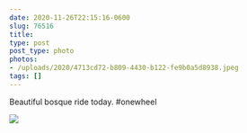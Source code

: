 ```yaml
---
date: 2020-11-26T22:15:16-0600
slug: 76516
title: 
type: post
post_type: photo
photos:
- /uploads/2020/4713cd72-b809-4430-b122-fe9b0a5d8938.jpeg
tags: []
---
```

Beautiful bosque ride today. #onewheel


![](/uploads/2020/4713cd72-b809-4430-b122-fe9b0a5d8938.jpeg)


